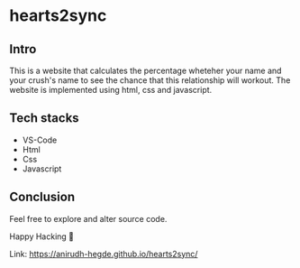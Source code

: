 # hearts2sync

## Intro
This is a website that calculates the percentage wheteher your name and your crush's name to see the chance that this relationship will workout.
The website is implemented using html, css and javascript.

## Tech stacks
* VS-Code
* Html
* Css
* Javascript

## Conclusion
Feel free to explore and alter source code.

Happy Hacking 🚀

Link:
https://anirudh-hegde.github.io/hearts2sync/
